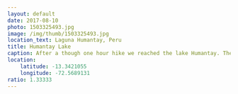 ```yaml
---
layout: default
date: 2017-08-10
photo: 1503325493.jpg
image: /img/thumb/1503325493.jpg
location_text: Laguna Humantay, Peru
title: Humantay Lake
caption: After a though one hour hike we reached the lake Humantay. The glacier surroungding it was beautiful; sadly the sun couldn't go through the heavy clouds...
location:
    latitude: -13.3421055
    longitude: -72.5689131
ratio: 1.33333
---
```

